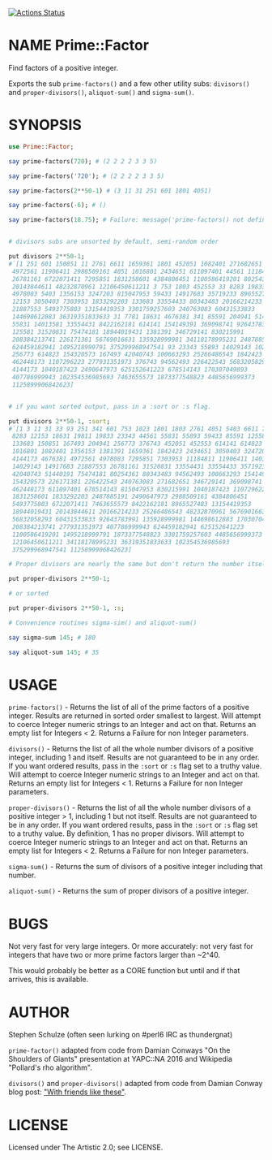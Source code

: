 [![Actions Status](https://github.com/thundergnat/Prime-Factor/actions/workflows/test.yml/badge.svg)](https://github.com/thundergnat/Prime-Factor/actions)

NAME Prime::Factor
==================

Find factors of a positive integer.

Exports the sub ```prime-factors()``` and a few other utility subs: ```divisors()``` and ```proper-divisors()```, ```aliquot-sum()``` and ```sigma-sum()```.

SYNOPSIS
========

```raku
use Prime::Factor;

say prime-factors(720); # (2 2 2 2 3 3 5)

say prime-factors('720'); # (2 2 2 2 3 3 5)

say prime-factors(2**50-1) # (3 11 31 251 601 1801 4051)

say prime-factors(-6); # ()

say prime-factors(18.75); # Failure: message('prime-factors() not defined for non Integer parameters.')


# divisors subs are unsorted by default, semi-random order

put divisors 2**50-1;
#`[1 251 601 150851 11 2761 6611 1659361 1801 452051 1082401 271682651 19811
 4972561 11906411 2988509161 4051 1016801 2434651 611097401 44561 11184811
 26781161 6722071411 7295851 1831258601 4384806451 1100586419201 80254361
 20143844611 48232870961 12106450611211 3 753 1803 452553 33 8283 19833
 4978083 5403 1356153 3247203 815047953 59433 14917683 35719233 8965527483
 12153 3050403 7303953 1833292203 133683 33554433 80343483 20166214233
 21887553 5493775803 13154419353 3301759257603 240763083 60431533833
 144698612883 36319351833633 31 7781 18631 4676381 341 85591 204941 51440191
 55831 14013581 33554431 8422162181 614141 154149391 369098741 92643783991
 125581 31520831 75474181 18944019431 1381391 346729141 830215991
 208384213741 226171381 56769016631 135928999981 34118178995231 2487885191
 624459182941 1495218999791 375299968947541 93 23343 55893 14029143 1023
 256773 614823 154320573 167493 42040743 100663293 25266486543 1842423
 462448173 1107296223 277931351973 376743 94562493 226422543 56832058293
 4144173 1040187423 2490647973 625152641223 678514143 170307049893
 407786999943 102354536985693 7463655573 1873377548823 4485656999373
 1125899906842623]


# if you want sorted output, pass in a :sort or :s flag.

put divisors 2**50-1, :sort;
#`[1 3 11 31 33 93 251 341 601 753 1023 1801 1803 2761 4051 5403 6611 7781
 8283 12153 18631 19811 19833 23343 44561 55831 55893 59433 85591 125581
 133683 150851 167493 204941 256773 376743 452051 452553 614141 614823
 1016801 1082401 1356153 1381391 1659361 1842423 2434651 3050403 3247203
 4144173 4676381 4972561 4978083 7295851 7303953 11184811 11906411 14013581
 14029143 14917683 21887553 26781161 31520831 33554431 33554433 35719233
 42040743 51440191 75474181 80254361 80343483 94562493 100663293 154149391
 154320573 226171381 226422543 240763083 271682651 346729141 369098741
 462448173 611097401 678514143 815047953 830215991 1040187423 1107296223
 1831258601 1833292203 2487885191 2490647973 2988509161 4384806451
 5493775803 6722071411 7463655573 8422162181 8965527483 13154419353
 18944019431 20143844611 20166214233 25266486543 48232870961 56769016631
 56832058293 60431533833 92643783991 135928999981 144698612883 170307049893
 208384213741 277931351973 407786999943 624459182941 625152641223
 1100586419201 1495218999791 1873377548823 3301759257603 4485656999373
 12106450611211 34118178995231 36319351833633 102354536985693
 375299968947541 1125899906842623]

# Proper divisors are nearly the same but don't return the number itself

put proper-divisors 2**50-1;

# or sorted

put proper-divisors 2**50-1, :s;

# Convenience routines sigma-sim() and aliquot-sum()

say sigma-sum 145; # 180

say aliquot-sum 145; # 35
```

USAGE
=====

`prime-factors()` - Returns the list of all of the prime factors of a positive integer. Results are returned in sorted order smallest to largest. Will attempt to coerce Integer numeric strings to an Integer and act on that. Returns an empty list for Integers < 2. Returns a Failure for non Integer parameters.

`divisors()` - Returns the list of all the whole number divisors of a positive integer, including 1 and itself. Results are not guaranteed to be in any order. If you want ordered results, pass in the `:sort` or `:s` flag set to a truthy value. Will attempt to coerce Integer numeric strings to an Integer and act on that. Returns an empty list for Integers < 1. Returns a Failure for non Integer parameters.

`proper-divisors()` - Returns the list of all the whole number divisors of a positive integer > 1, including 1 but not itself. Results are not guaranteed to be in any order. If you want ordered results, pass in the `:sort` or `:s` flag set to a truthy value. By definition, 1 has no proper divisors. Will attempt to coerce Integer numeric strings to an Integer and act on that. Returns an empty list for Integers < 2. Returns a Failure for non Integer parameters.

`sigma-sum()` - Returns the sum of divisors of a positive integer including that number.

`aliquot-sum()` - Returns the sum of proper divisors of a positive integer.

BUGS
====

Not very fast for very large integers. Or more accurately: not very fast for integers that have two or more prime factors larger than ~2^40.

This would probably be better as a CORE function but until and if that arrives, this is available.

AUTHOR
======

Stephen Schulze (often seen lurking on #perl6 IRC as thundergnat)

`prime-factor()` adapted from code from Damian Conways "On the Shoulders of Giants" presentation at YAPC::NA 2016 and Wikipedia "Pollard's rho algorithm".

`divisors()` and `proper-divisors()` adapted from code from Damian Conway blog post: ["With friends like these"](http://blogs.perl.org/users/damian_conway/2019/08/with-friends-like-these.html).

LICENSE
=======

Licensed under The Artistic 2.0; see LICENSE.

